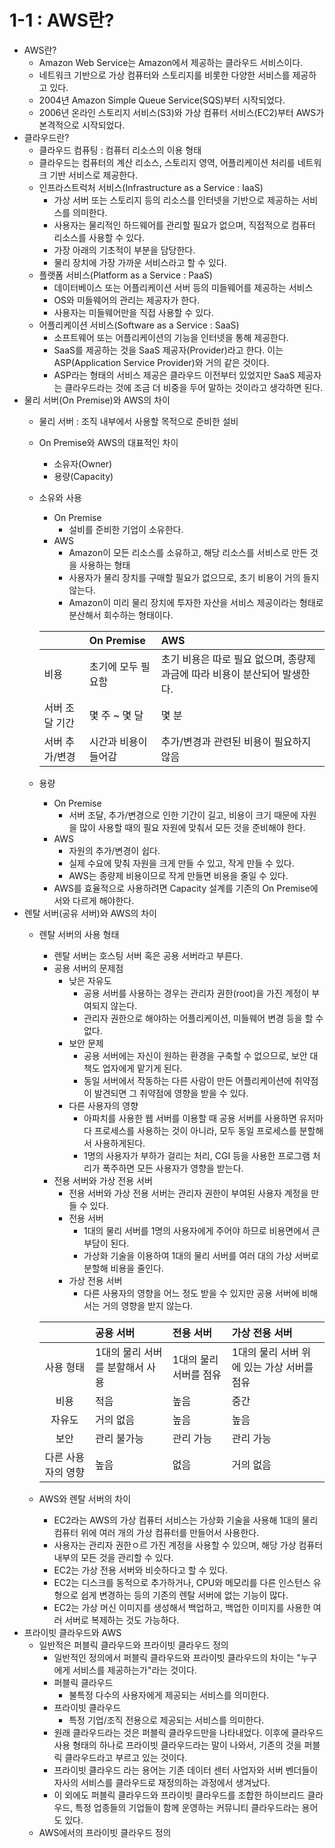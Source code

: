 # 1-1 : AWS란?

- AWS란?
    - Amazon Web Service는 Amazon에서 제공하는 클라우드 서비스이다.
    - 네트워크 기반으로 가상 컴퓨터와 스토리지를 비롯한 다양한 서비스를 제공하고 있다.
    - 2004년 Amazon Simple Queue Service(SQS)부터 시작되었다.
    - 2006년 온라인 스토리지 서비스(S3)와 가상 컴퓨터 서비스(EC2)부터 AWS가 본격적으로 시작되었다.
- 클라우드란?
    - 클라우드 컴퓨팅 : 컴퓨터 리소스의 이용 형태
    - 클라우드는 컴퓨터의 계산 리소스, 스토리지 영역, 어플리케이션 처리를 네트워크 기반 서비스로 제공한다.
    - 인프라스트럭처 서비스(Infrastructure as a Service : IaaS)
        - 가상 서버 또는 스토리지 등의 리소스를 인터넷을 기반으로 제공하는 서비스를 의미한다.
        - 사용자는 물리적인 하드웨어를 관리할 필요가 없으며, 직접적으로 컴퓨터 리소스를 사용할 수 있다.
        - 가장 아래의 기초적이 부분을 담당한다.
        - 물리 장치에 가장 가까운 서비스라고 할 수 있다.
    - 플랫폼 서비스(Platform as a Service : PaaS)
        - 데이터베이스 또는 어플리케이션 서버 등의 미들웨어를 제공하는 서비스
        - OS와 미들웨어의 관리는 제공자가 한다.
        - 사용자는 미들웨어만을 직접 사용할 수 있다.
    - 어플리케이션 서비스(Software as a Service : SaaS)
        - 소프트웨어 또는 어플리케이션의 기능을 인터넷을 통해 제공한다.
        - SaaS를 제공하는 것을 SaaS 제공자(Provider)라고 한다. 이는 ASP(Application Service Provider)와 거의 같은 것이다.
        - ASP라는 형태의 서비스 제공은 클라우드 이전부터 있었지만 SaaS 제공자는 클라우드라는 것에 조금 더 비중을 두어 말하는 것이라고 생각하면 된다.
- 물리 서버(On Premise)와 AWS의 차이
    - 물리 서버 : 조직 내부에서 사용할 목적으로 준비한 설비
    - On Premise와 AWS의 대표적인 차이
        - 소유자(Owner)
        - 용량(Capacity)
    - 소유와 사용
        - On Premise
            - 설비를 준비한 기업이 소유한다.
        - AWS
            - Amazon이 모든 리소스를 소유하고, 해당 리소스를 서비스로 만든 것을 사용하는 형태
            - 사용자가 물리 장치를 구매할 필요가 없으므로, 초기 비용이 거의 들지 않는다.
            - Amazon이 미리 물리 장치에 투자한 자산을 서비스 제공이라는 형태로 분산해서 회수하는 형태이다.
        
        ||On Premise|AWS|
        |:---|:---|:---|
        |비용|초기에 모두 필요함|초기 비용은 따로 필요 없으며, 종량제 과금에 따라 비용이 분산되어 발생한다.|
        |서버 조달 기간|몇 주 ~ 몇 달|몇 분|
        |서버 추가/변경|시간과 비용이 들어감|추가/변경과 관련된 비용이 필요하지 않음|

    - 용량
        - On Premise
            - 서버 조달, 추가/변경으로 인한 기간이 길고, 비용이 크기 때문에 자원을 많이 사용할 때의 필요 자원에 맞춰서 모든 것을 준비해야 한다.
        - AWS
            - 자원의 추가/변경이 쉽다.
            - 실제 수요에 맞춰 자원을 크게 만들 수 있고, 작게 만들 수 있다.
            - AWS는 종량제 비용이므로 작게 만들면 비용을 줄일 수 있다.
        - AWS를 효율적으로 사용하려면 Capacity 설계를 기존의 On Premise에서와 다르게 해야한다.
- 렌탈 서버(공유 서버)와 AWS의 차이
    - 렌탈 서버의 사용 형태
        - 렌탈 서버는 호스팅 서버 혹은 공용 서버라고 부른다.
        - 공용 서버의 문제점
            - 낮은 자유도
                - 공용 서버를 사용하는 경우는 관리자 권한(root)을 가진 계정이 부여되지 않는다.
                - 관리자 권한으로 해야하는 어플리케이션, 미들웨어 변경 등을 할 수 없다.
            - 보안 문제
                - 공용 서버에는 자신이 원하는 환경을 구축할 수 없으므로, 보안 대책도 업자에게 맡기게 된다.
                - 동일 서버에서 작동하는 다른 사람이 만든 어플리케이션에 취약점이 발견되면 그 취약점에 영향을 받을 수 있다.
            - 다른 사용자의 영향
                - 아파치를 사용한 웹 서버를 이용할 때 공용 서버를 사용하면 유저마다 프로세스를 사용하는 것이 아니라, 모두 동일 프로세스를 분할해서 사용하게된다.
                - 1명의 사용자가 부하가 걸리는 처리, CGI 등을 사용한 프로그램 처리가 폭주하면 모든 사용자가 영향을 받는다.
        - 전용 서버와 가상 전용 서버
            - 전용 서버와 가상 전용 서버는 관리자 권한이 부여된 사용자 계정을 만들 수 있다.
            - 전용 서버
                - 1대의 물리 서버를 1명의 사용자에게 주어야 하므로 비용면에서 큰 부담이 된다.
                - 가상화 기술을 이용하여 1대의 물리 서버를 여러 대의 가상 서버로 분할해 비용을 줄인다.
            - 가상 전용 서버
                - 다른 사용자의 영향을 어느 정도 받을 수 있지만 공용 서버에 비해서는 거의 영향을 받지 않는다.
        
        ||공용 서버|전용 서버|가상 전용 서버|
        |:---:|:---|:---|:---|
        |사용 형태|1대의 물리 서버를 분할해서 사용|1대의 물리 서버를 점유|1대의 물리 서버 위에 있는 가상 서버를 점유|
        |비용|적음|높음|중간|
        |자유도|거의 없음|높음|높음|
        |보안|관리 불가능|관리 가능|관리 가능|
        |다른 사용자의 영향|높음|없음|거의 없음|

    - AWS와 렌탈 서버의 차이
        - EC2라는 AWS의 가상 컴퓨터 서비스는 가상화 기술을 사용해 1대의 물리 컴퓨터 위에 여러 개의 가상 컴퓨터를 만들어서 사용한다.
        - 사용자는 관리자 권한ㅇ르 가진 계정을 사용할 수 있으며, 해당 가상 컴퓨터 내부의 모든 것을 관리할 수 있다.
        - EC2는 가상 전용 서버와 비슷하다고 할 수 있다.
        - EC2는 디스크를 동적으로 추가하거나, CPU와 메모리를 다른 인스턴스 유형으로 쉽게 변경하는 등의 기존의 렌탈 서버에 없는 기능이 많다.
        - EC2는 가상 머신 이미지를 생성해서 백업하고, 백업한 이미지를 사용한 여러 서버로 복제하는 것도 가능하다.
- 프라이빗 클라우드와 AWS
    - 일반적은 퍼블릭 클라우드와 프라이빗 클라우드 정의
        - 일반적인 정의에서 퍼블릭 클라우드와 프라이빗 클라우드의 차이는 "누구에게 서비스를 제공하는가"라는 것이다.
        - 퍼블릭 클라우드
            - 불특정 다수의 사용자에게 제공되는 서비스를 의미한다.
        - 프라이빗 클라우드
            - 특정 기업/조직 전용으로 제공되는 서비스를 의미한다.
        - 원래 클라우드라는 것은 퍼블릭 클라우드만을 나타내었다. 이후에 클라우드 사용 형태의 하나로 프라이빗 클라우드라는 말이 나와서, 기존의 것을 퍼블릭 클라우드라고 부르고 있는 것이다.
        - 프라이빗 클라우드 라는 용어는 기존 데이터 센터 사업자와 서버 벤더들이 자사의 서비스를 클라우드로 재정의하는 과정에서 생겨났다.
        - 이 외에도 퍼블릭 클라우드와 프라이빗 클라우드를 조합한 하이브리드 클라우드, 특정 업종들의 기업들이 함께 운영하는 커뮤니티 클라우드라는 용어도 있다.
    - AWS에서의 프라이빗 클라우드 정의